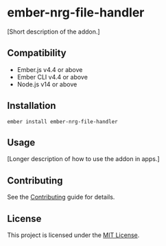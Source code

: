# ember-nrg-file-handler

[Short description of the addon.]

## Compatibility

- Ember.js v4.4 or above
- Ember CLI v4.4 or above
- Node.js v14 or above

## Installation

```
ember install ember-nrg-file-handler
```

## Usage

[Longer description of how to use the addon in apps.]

## Contributing

See the [Contributing](CONTRIBUTING.md) guide for details.

## License

This project is licensed under the [MIT License](LICENSE.md).

